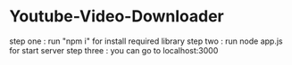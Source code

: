 # Youtube-Video-Downloader
step one : run "npm i" for install required library
step two : run node app.js for start server
step three : you can go to localhost:3000
